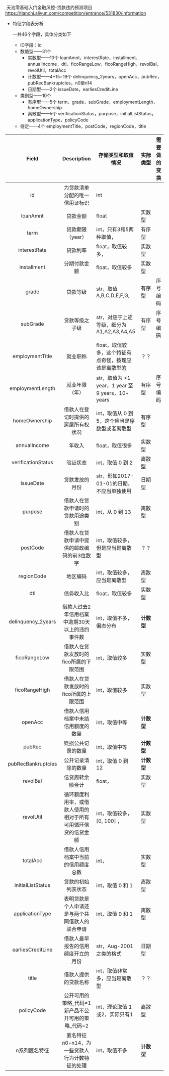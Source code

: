 ​	天池零基础入门金融风控-贷款违约预测项目
https://tianchi.aliyun.com/competition/entrance/531830/information



+ 特征字段表分析

  一共46个字段，具体分类如下

  + ID字段：id
  + 数值型——31个
    + 实数型——10个
      loanAmnt，interestRate，installment，annualIncome，dti，ficoRangeLow，ficoRangeHigh，revolBal，revolUtil，totalAcc
    + 计数型——4+15=19个
      delinquency_2years，openAcc，pubRec，pubRecBankruptcies，n0至n14
    + 日期型——2个
      issueDate，earliesCreditLine
  + 类别型——10个
    + 有序型——5个
      term，grade，subGrade，employmentLength，homeOwnership
    + 离散型——5个
      verificationStatus，purpose，initialListStatus，applicationType，policyCode
  + 待定——4个
    employmentTitle，postCode，regionCode，title

|     **Field**      |                       **Description**                        | 存储类型和取值情况                                    | 实际类型   | 需要做的变换 |
| :----------------: | :----------------------------------------------------------: | ----------------------------------------------------- | ---------- | ------------ |
|         id         |                为贷款清单分配的唯一信用证标识                | int                                                   |            |              |
|      loanAmnt      |                           贷款金额                           | float                                                 | 实数型     |              |
|        term        |                       贷款期限（year）                       | int，只有3和5两种取值，                               | 有序型     |              |
|    interestRate    |                           贷款利率                           | float，取值较多，                                     | 实数型     |              |
|    installment     |                         分期付款金额                         | float，取值较多                                       | 实数型     |              |
|       grade        |                           贷款等级                           | str，取值A,B,C,D,E,F,G,                               | 有序型     | 序号编码     |
|      subGrade      |                        贷款等级之子级                        | str，对应于上述等级，细分为A1,A2,A3,A4,A5             | 有序型     | 序号编码     |
|  employmentTitle   |                           就业职称                           | float，取值较多，这个特征有点奇怪，按理应该是离散型的 | ？？       |              |
|  employmentLength  |                        就业年限（年）                        | str，取值为 <1 year，1 year 至 9 years，10+ years     | 有序型     | 序号编码     |
|   homeOwnership    |              借款人在登记时提供的房屋所有权状况              | int，取值从 0 到 5，这个应当是序数型或者离散型        | 有序型     |              |
|    annualIncome    |                            年收入                            | float，取值很多                                       | 实数型     |              |
| verificationStatus |                           验证状态                           | int，取值 0 到 2                                      | 离散型     |              |
|     issueDate      |                        贷款发放的月份                        | str，形如2017-01-01的日期，不应当单独使用             | 日期型     |              |
|      purpose       |               借款人在贷款申请时的贷款用途类别               | int，从 0 到 13                                       | 离散型     |              |
|      postCode      |         借款人在贷款申请中提供的邮政编码的前3位数字          | int，取值较多，但是应当是离散型                       | ？？       |              |
|     regionCode     |                           地区编码                           | int，取值较多，应当是离散型                           | 离散型     |              |
|        dti         |                          债务收入比                          | float，取值较多                                       | 实数型     |              |
| delinquency_2years |       借款人过去2年信用档案中逾期30天以上的违约事件数        | int，取值不多，偏态分布                               | **计数型** |              |
|    ficoRangeLow    |            借款人在贷款发放时的fico所属的下限范围            | int，取值较多                                         | 实数型     |              |
|   ficoRangeHigh    |            借款人在贷款发放时的fico所属的上限范围            | int，取值较多                                         | 实数型     |              |
|      openAcc       |              借款人信用档案中未结信用额度的数量              | int，取值中等                                         | **计数型** |              |
|       pubRec       |                      贬损公共记录的数量                      | int，取值中等                                         | **计数型** |              |
| pubRecBankruptcies |                      公开记录清除的数量                      | int，取值 0 到 12                                     | **计数型** |              |
|      revolBal      |                       信贷周转余额合计                       | float，                                               | 实数型     |              |
|     revolUtil      | 循环额度利用率，或借款人使用的相对于所有可用循环信贷的信贷金额 | int，取值较多，[0, 100] ，                            | 实数型     |              |
|      totalAcc      |              借款人信用档案中当前的信用额度总数              | int，                                                 | 实数型     |              |
| initialListStatus  |                      贷款的初始列表状态                      | int，取值 0 和 1                                      | 离散型     |              |
|  applicationType   |       表明贷款是个人申请还是与两个共同借款人的联合申请       | int，取值 0 和 1                                      | 离散型     |              |
| earliesCreditLine  |              借款人最早报告的信用额度开立的月份              | str，Aug-2001之类的格式                               | 日期型     |              |
|       title        |                     借款人提供的贷款名称                     | int，取值非常多，应当是离散型                         | ？？       |              |
|     policyCode     |      公开可用的策略_代码=1新产品不公开可用的策略_代码=2      | int，理论取值 1或2，实际只有1                         | 离散型     |              |
|   n系列匿名特征    |        匿名特征n0-n14，为一些贷款人行为计数特征的处理        | int，取值不多                                         | **计数型** |              |